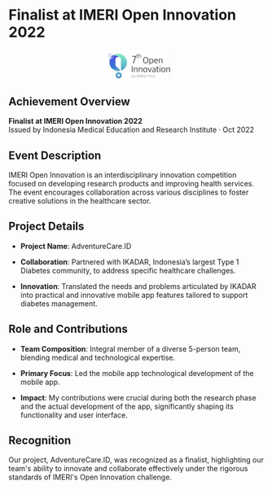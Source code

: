 # Finalist at IMERI Open Innovation 2022

<div style="display: flex; justify-content: center;">
  <img src="/src/assets/imeri-open.jpg" alt="Indonesia Medical Education and Research Institute Logo" width="130px"/>
</div>

## Achievement Overview

**Finalist at IMERI Open Innovation 2022**  
Issued by Indonesia Medical Education and Research Institute · Oct 2022

## Event Description

IMERI Open Innovation is an interdisciplinary innovation competition focused on developing research products and improving health services. The event encourages collaboration across various disciplines to foster creative solutions in the healthcare sector.

## Project Details

- **Project Name**: AdventureCare.ID

- **Collaboration**: Partnered with IKADAR, Indonesia’s largest Type 1 Diabetes community, to address specific healthcare challenges.

- **Innovation**: Translated the needs and problems articulated by IKADAR into practical and innovative mobile app features tailored to support diabetes management.

## Role and Contributions

- **Team Composition**: Integral member of a diverse 5-person team, blending medical and technological expertise.

- **Primary Focus**: Led the mobile app technological development of the mobile app.

- **Impact**: My contributions were crucial during both the research phase and the actual development of the app, significantly shaping its functionality and user interface.

## Recognition

Our project, AdventureCare.ID, was recognized as a finalist, highlighting our team's ability to innovate and collaborate effectively under the rigorous standards of IMERI's Open Innovation challenge.
